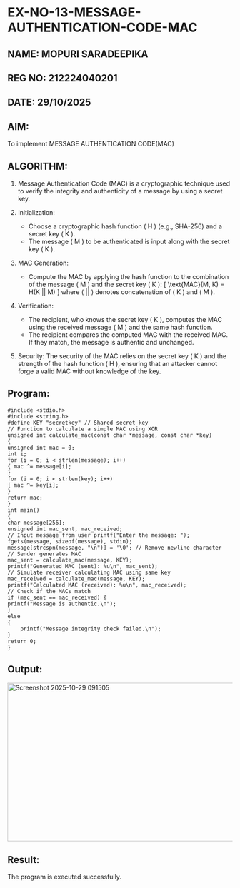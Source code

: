 # EX-NO-13-MESSAGE-AUTHENTICATION-CODE-MAC
## NAME: MOPURI SARADEEPIKA
## REG NO: 212224040201
## DATE: 29/10/2025
## AIM:
To implement MESSAGE AUTHENTICATION CODE(MAC)

## ALGORITHM:

1. Message Authentication Code (MAC) is a cryptographic technique used to verify the integrity and authenticity of a message by using a secret key.

2. Initialization:
   - Choose a cryptographic hash function \( H \) (e.g., SHA-256) and a secret key \( K \).
   - The message \( M \) to be authenticated is input along with the secret key \( K \).

3. MAC Generation:
   - Compute the MAC by applying the hash function to the combination of the message \( M \) and the secret key \( K \): 
     \[
     \text{MAC}(M, K) = H(K || M)
     \]
     where \( || \) denotes concatenation of \( K \) and \( M \).

4. Verification:
   - The recipient, who knows the secret key \( K \), computes the MAC using the received message \( M \) and the same hash function.
   - The recipient compares the computed MAC with the received MAC. If they match, the message is authentic and unchanged.

5. Security: The security of the MAC relies on the secret key \( K \) and the strength of the hash function \( H \), ensuring that an attacker cannot forge a valid MAC without knowledge of the key.

## Program:
```
#include <stdio.h> 
#include <string.h> 
#define KEY "secretkey" // Shared secret key 
// Function to calculate a simple MAC using XOR 
unsigned int calculate_mac(const char *message, const char *key)  
{  
unsigned int mac = 0; 
int i; 
for (i = 0; i < strlen(message); i++) 
{ mac ^= message[i]; 
} 
for (i = 0; i < strlen(key); i++) 
{ mac ^= key[i]; 
} 
return mac; 
} 
int main()  
{ 
char message[256]; 
unsigned int mac_sent, mac_received; 
// Input message from user printf("Enter the message: ");  
fgets(message, sizeof(message), stdin); 
message[strcspn(message, "\n")] = '\0'; // Remove newline character 
// Sender generates MAC 
mac_sent = calculate_mac(message, KEY); 
printf("Generated MAC (sent): %u\n", mac_sent); 
// Simulate receiver calculating MAC using same key  
mac_received = calculate_mac(message, KEY);  
printf("Calculated MAC (received): %u\n", mac_received); 
// Check if the MACs match 
if (mac_sent == mac_received) { 
printf("Message is authentic.\n"); 
}  
else  
{ 
    printf("Message integrity check failed.\n"); 
} 
return 0; 
}
```


## Output:
<img width="511" height="355" alt="Screenshot 2025-10-29 091505" src="https://github.com/user-attachments/assets/5c3247dc-8aca-46c7-91fc-502a39df02e3" />


## Result:
The program is executed successfully.
